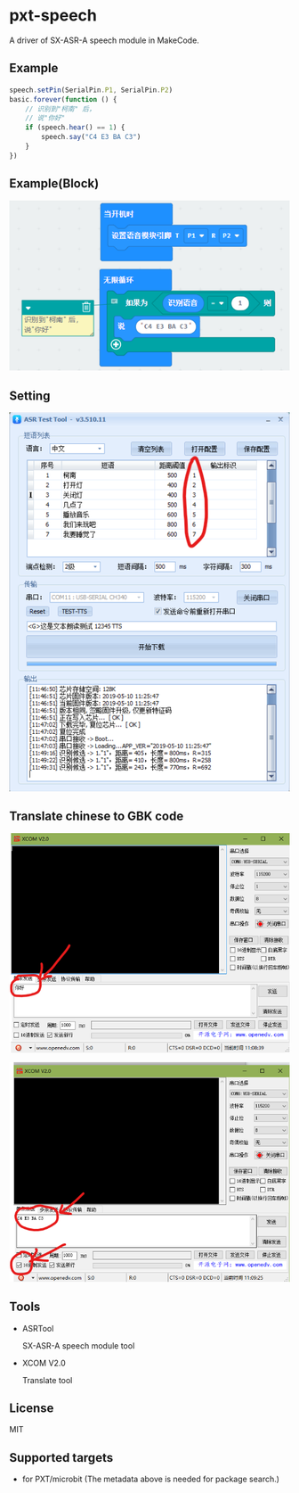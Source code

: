 # pxt-speech

A driver of SX-ASR-A speech module in MakeCode.

## Example 

```typescript
speech.setPin(SerialPin.P1, SerialPin.P2)
basic.forever(function () {
    // 识别到"柯南" 后，
    // 说"你好"
    if (speech.hear() == 1) {
        speech.say("C4 E3 BA C3")
    }
})
```

## Example(Block)

![example1](./doc/example1.png)

## Setting

![example1](./doc/example_setting.png)

## Translate chinese to GBK code

![example1](./doc/translate1.png)

![example1](./doc/translate2.png)

## Tools

- ASRTool

  SX-ASR-A speech module tool

- XCOM V2.0

  Translate tool

## License

MIT

## Supported targets

* for PXT/microbit
  (The metadata above is needed for package search.)

